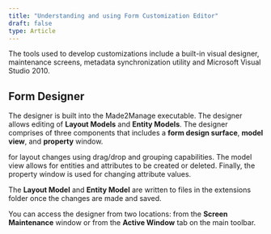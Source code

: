 ```yaml
---
title: "Understanding and using Form Customization Editor"
draft: false
type: Article
---
```


The tools used to develop customizations include a built-in visual designer, maintenance screens, metadata synchronization utility and Microsoft Visual Studio 2010.

## Form Designer

The designer is built into the Made2Manage executable. The designer allows editing of **Layout Models** and **Entity Models**. The designer comprises of three components that includes a **form design surface**, **model view**, and **property** window.

 for layout changes using drag/drop and grouping capabilities. The model view allows for entities and attributes to be created or deleted. Finally, the property window is used for changing attribute values.

The **Layout Model** and **Entity Model** are written to files in the extensions folder once the changes are made and saved.

You can access the designer from two locations: from the **Screen Maintenance** window or from the **Active Window** tab on the main toolbar.